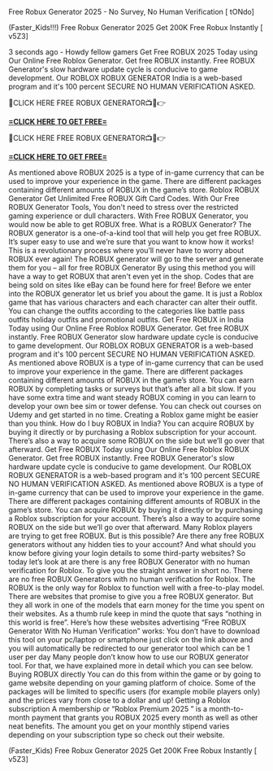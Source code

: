 Free Robux Generator 2025 - No Survey, No Human Verification [ tONdo]

(Faster_Kids!!!) Free Robux Generator 2025 Get 200K Free Robux Instantly [ v5Z3]

3 seconds ago - Howdy fellow gamers Get Free ROBUX 2025 Today using Our Online Free Roblox Generator. Get free ROBUX instantly. Free ROBUX Generator's slow hardware update cycle is conducive to game development. Our ROBLOX ROBUX GENERATOR India is a web-based program and it's 100 percent SECURE NO HUMAN VERIFICATION ASKED.

🔴CLICK HERE FREE ROBUX GENERATOR📺📱👉 

**[=CLICK HERE TO GET FREE=](https://www.google.com/url?q=https%3A%2F%2Fappbitly.com%2FLfnyn)**



🔴CLICK HERE FREE ROBUX GENERATOR📺📱👉 

**[=CLICK HERE TO GET FREE=](https://www.google.com/url?q=https%3A%2F%2Fappbitly.com%2FLfnyn)**



As mentioned above ROBUX 2025 is a type of in-game currency that can be used to improve your experience in the game. There are different packages containing different amounts of ROBUX in the game’s store. Roblox ROBUX Generator Get Unlimited Free ROBUX Gift Card Codes. With Our Free ROBUX Generator Tools, You don't need to stress over the restricted gaming experience or dull characters. With Free ROBUX Generator, you would now be able to get ROBUX free. What is a ROBUX Generator? The ROBUX generator is a one-of-a-kind tool that will help you get free ROBUX. It’s super easy to use and we’re sure that you want to know how it works! This is a revolutionary process where you’ll never have to worry about ROBUX ever again! The ROBUX generator will go to the server and generate them for you – all for free ROBUX Generator By using this method you will have a way to get ROBUX that aren't even yet in the shop. Codes that are being sold on sites like eBay can be found here for free! Before we enter into the ROBUX generator let us brief you about the game. It is just a Roblox game that has various characters and each character can alter their outfit. You can change the outfits according to the categories like battle pass outfits holiday outfits and promotional outfits. Get Free ROBUX in India Today using Our Online Free Roblox ROBUX Generator. Get free ROBUX instantly. Free ROBUX Generator slow hardware update cycle is conducive to game development. Our ROBLOX ROBUX GENERATOR is a web-based program and it's 100 percent SECURE NO HUMAN VERIFICATION ASKED. As mentioned above ROBUX is a type of in-game currency that can be used to improve your experience in the game. There are different packages containing different amounts of ROBUX in the game’s store. You can earn ROBUX by completing tasks or surveys but that’s after all a bit slow. If you have some extra time and want steady ROBUX coming in you can learn to develop your own bee sim or tower defense. You can check out courses on Udemy and get started in no time. Creating a Roblox game might be easier than you think. How do I buy ROBUX in India? You can acquire ROBUX by buying it directly or by purchasing a Roblox subscription for your account. There’s also a way to acquire some ROBUX on the side but we’ll go over that afterward. Get Free ROBUX Today using Our Online Free Roblox ROBUX Generator. Get free ROBUX instantly. Free ROBUX Generator's slow hardware update cycle is conducive to game development. Our ROBLOX ROBUX GENERATOR is a web-based program and it's 100 percent SECURE NO HUMAN VERIFICATION ASKED. As mentioned above ROBUX is a type of in-game currency that can be used to improve your experience in the game. There are different packages containing different amounts of ROBUX in the game’s store. You can acquire ROBUX by buying it directly or by purchasing a Roblox subscription for your account. There’s also a way to acquire some ROBUX on the side but we’ll go over that afterward. Many Roblox players are trying to get free ROBUX. But is this possible? Are there any free ROBUX generators without any hidden ties to your account? And what should you know before giving your login details to some third-party websites? So today let’s look at are there is any free ROBUX Generator with no human verification for Roblox. To give you the straight answer in short no. There are no free ROBUX Generators with no human verification for Roblox. The ROBUX is the only way for Roblox to function well with a free-to-play model. There are websites that promise to give you a free ROBUX generator. But they all work in one of the models that earn money for the time you spent on their websites. As a thumb rule keep in mind the quote that says “nothing in this world is free”. Here’s how these websites advertising “Free ROBUX Generator With No Human Verification” works: You don’t have to download this tool on your pc/laptop or smartphone just click on the link above and you will automatically be redirected to our generator tool which can be 1 user per day Many people don’t know how to use our ROBUX generator tool. For that, we have explained more in detail which you can see below. Buying ROBUX directly You can do this from within the game or by going to game website depending on your gaming platform of choice. Some of the packages will be limited to specific users (for example mobile players only) and the prices vary from close to a dollar and up! Getting a Roblox subscription A membership or “Roblox Premium 2025 ” is a month-to-month payment that grants you ROBUX 2025 every month as well as other neat benefits. The amount you get on your monthly stipend varies depending on your subscription type so check out their website.

(Faster_Kids) Free Robux Generator 2025 Get 200K Free Robux Instantly [ v5Z3]



